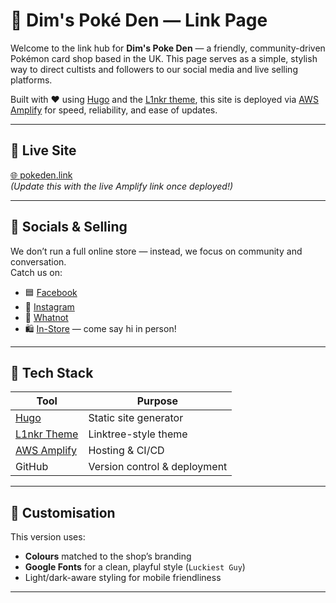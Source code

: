 # 🎴 Dim's Poké Den — Link Page

Welcome to the link hub for **Dim's Poke Den** — a friendly, community-driven Pokémon card shop based in the UK. This page serves as a simple, stylish way to direct cultists and followers to our social media and live selling platforms.

Built with ❤️ using [Hugo](https://gohugo.io/) and the [L1nkr theme](https://themes.gohugo.io/themes/l1nkr/), this site is deployed via [AWS Amplify](https://aws.amazon.com/amplify/) for speed, reliability, and ease of updates.

---

## 🔗 Live Site

[🌐 pokeden.link](https://your-amplify-url.com)  
_(Update this with the live Amplify link once deployed!)_

---

## 📸 Socials & Selling

We don’t run a full online store — instead, we focus on community and conversation.  
Catch us on:

- 🟦 [Facebook](https://facebook.com/YOUR_PAGE)
- 📸 [Instagram](https://instagram.com/YOUR_PAGE)
- 💬 [Whatnot](https://whatnot.com/YOUR_PAGE)
- 🛍️ [In-Store](#) — come say hi in person!

---

## 🧱 Tech Stack

| Tool          | Purpose                         |
|---------------|----------------------------------|
| [Hugo](https://gohugo.io/)        | Static site generator             |
| [L1nkr Theme](https://themes.gohugo.io/themes/l1nkr/) | Linktree-style theme             |
| [AWS Amplify](https://aws.amazon.com/amplify/) | Hosting & CI/CD                  |
| GitHub        | Version control & deployment    |

---

## 🎨 Customisation

This version uses:

- **Colours** matched to the shop’s branding
- **Google Fonts** for a clean, playful style (`Luckiest Guy`)
- Light/dark-aware styling for mobile friendliness

---
